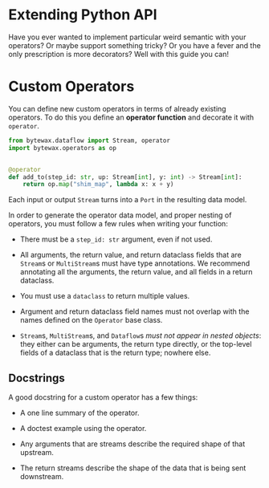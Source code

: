 # Extending Python API

Have you ever wanted to implement particular weird semantic with your operators? Or maybe support something tricky? Or you have a fever and the only prescription is more decorators? Well with this guide you can!

# Custom Operators

You can define new custom operators in terms of already existing
operators. To do this you define an **operator function** and
decorate it with `operator`.

```python
from bytewax.dataflow import Stream, operator
import bytewax.operators as op


@operator
def add_to(step_id: str, up: Stream[int], y: int) -> Stream[int]:
    return op.map("shim_map", lambda x: x + y)
```

Each input or output `Stream` turns into a `Port` in the resulting
data model.

In order to generate the operator data model, and proper nesting of
operators, you must follow a few rules when writing your function:

- There must be a `step_id: str` argument, even if not used.

- All arguments, the return value, and return dataclass fields that
  are `Stream`s or `MultiStream`s must have type annotations. We
  recommend annotating all the arguments, the return value, and all
  fields in a return dataclass.

- You must use a `dataclass` to return multiple values.

- Argument and return dataclass field names must not overlap with the
  names defined on the `Operator` base class.

- `Stream`s, `MultiStream`s, and `Dataflow`s _must not appear in
  nested objects_: they either can be arguments, the return type
  directly, or the top-level fields of a dataclass that is the return
  type; nowhere else.

## Docstrings

A good docstring for a custom operator has a few things:

- A one line summary of the operator.

- A doctest example using the operator.

- Any arguments that are streams describe the required shape of that
  upstream.

- The return streams describe the shape of the data that is being sent
  downstream.
